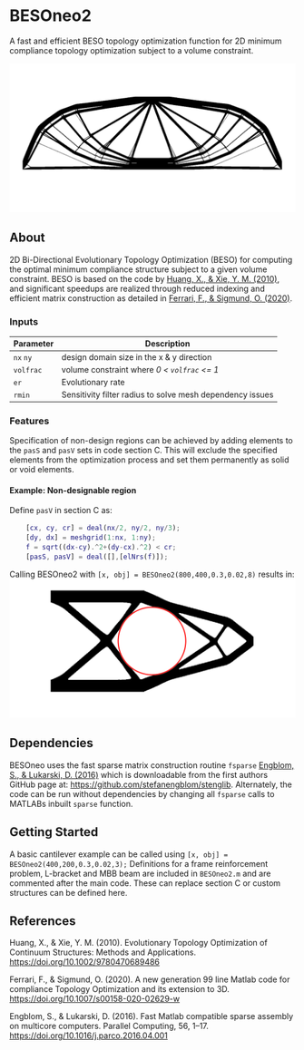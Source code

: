 # BESOneo2
A fast and efficient BESO topology optimization function for 2D minimum compliance topology optimization subject to a volume constraint.

![MBB beam example](images/mbbbeam.png)
## About

2D Bi-Directional Evolutionary Topology Optimization (BESO) for computing the optimal minimum compliance structure subject to a given volume constraint. BESO is based on the code by [Huang, X., & Xie, Y. M. (2010)](https://doi.org/10.1002/9780470689486), and significant speedups are realized through reduced indexing and efficient matrix construction as detailed in [Ferrari, F., & Sigmund, O. (2020)](https://doi.org/10.1007/s00158-020-02629-w).

### Inputs
Parameter | Description
--------|-------
`nx` `ny` | design domain size in the x & y direction
`volfrac` | volume constraint where *0 < `volfrac` <= 1*
`er` | Evolutionary rate
`rmin` | Sensitivity filter radius to solve mesh dependency issues

### Features

Specification of non-design regions can be achieved by adding elements to the `pasS` and `pasV` sets in code section C. This will exclude the specified elements from the optimization process and set them permanently as solid or void elements.

#### Example: Non-designable region
Define `pasV` in section C as:
```matlab
    [cx, cy, cr] = deal(nx/2, ny/2, ny/3);
    [dy, dx] = meshgrid(1:nx, 1:ny);
    f = sqrt((dx-cy).^2+(dy-cx).^2) < cr;
    [pasS, pasV] = deal([],[elNrs(f)]);
```
Calling BESOneo2 with `[x, obj] = BESOneo2(800,400,0.3,0.02,8)` results in:
![Passive Void example](images/passive_void.png)

## Dependencies

BESOneo uses the fast sparse matrix construction routine `fsparse` [Engblom, S., & Lukarski, D. (2016)](https://doi.org/10.1016/j.parco.2016.04.001) which is downloadable from the first authors GitHub page at: https://github.com/stefanengblom/stenglib.
Alternately, the code can be run without dependencies by changing all `fsparse` calls to MATLABs inbuilt `sparse` function.

## Getting Started

A basic cantilever example can be called using
`[x, obj] = BESOneo2(400,200,0.3,0.02,3);`
Definitions for a frame reinforcement problem, L-bracket and MBB beam are included in `BESOneo2.m` and are commented after the main code. These can replace section C or custom structures can be defined here.

## References

Huang, X., & Xie, Y. M. (2010). Evolutionary Topology Optimization of Continuum Structures: Methods and Applications. https://doi.org/10.1002/9780470689486

Ferrari, F., & Sigmund, O. (2020). A new generation 99 line Matlab code for compliance Topology Optimization and its extension to 3D. https://doi.org/10.1007/s00158-020-02629-w

Engblom, S., & Lukarski, D. (2016). Fast Matlab compatible sparse assembly on multicore computers. Parallel Computing, 56, 1–17. https://doi.org/10.1016/j.parco.2016.04.001
